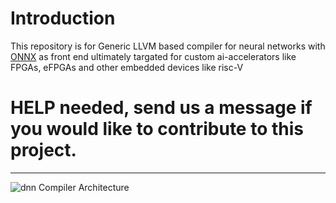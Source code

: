 # Introduction

This repository is for Generic LLVM based compiler for neural networks with [ONNX](https://onnx.ai/) as front end ultimately targated for custom ai-accelerators like FPGAs, eFPGAs and other embedded devices like risc-V

# HELP needed, send us a message if you would like to contribute to this project.

---

![dnn Compiler Architecture](misc/dnnCompilerArch.jpg.jpg)
